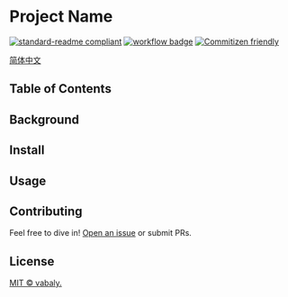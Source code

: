 # Project Name

[![standard-readme compliant](https://img.shields.io/badge/readme%20style-standard-brightgreen.svg?style=flat-square)](https://github.com/RichardLitt/standard-readme) [![workflow badge](https://github.com/vabaly/typescript-command-line-tool-template/workflows/build/badge.svg)](https://github.com/vabaly/typescript-command-line-tool-template) [![Commitizen friendly](https://img.shields.io/badge/commitizen-friendly-brightgreen.svg)](http://commitizen.github.io/cz-cli/)

[简体中文](./README.zh-CN.md)

## Table of Contents

## Background

## Install

## Usage

## Contributing

Feel free to dive in! [Open an issue](typescript-command-line-tool-template) or submit PRs.

## License

[MIT © vabaly.](./LICENSE)
